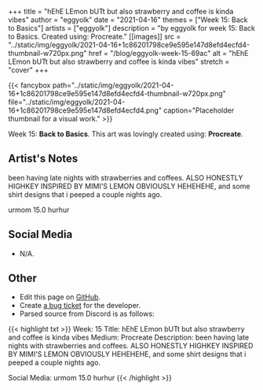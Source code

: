 +++
title =       "hEhE LEmon bUTt but also strawberry and coffee is kinda vibes"
author =      "eggyolk"
date =        "2021-04-16"
themes =      ["Week 15: Back to Basics"]
artists =     ["eggyolk"]
description = "by eggyolk for week 15: Back to Basics. Created using: Procreate."
[[images]]
              src = "../static/img/eggyolk/2021-04-16+1c86201798ce9e595e147d8efd4ecfd4-thumbnail-w720px.png"
              href = "/blog/eggyolk-week-15-69ac"
              alt = "hEhE LEmon bUTt but also strawberry and coffee is kinda vibes"
              stretch = "cover"
+++


{{< fancybox path="../static/img/eggyolk/2021-04-16+1c86201798ce9e595e147d8efd4ecfd4-thumbnail-w720px.png" file="../static/img/eggyolk/2021-04-16+1c86201798ce9e595e147d8efd4ecfd4.png" caption="Placeholder thumbnail for a visual work." >}}


Week 15: **Back to Basics**. This art was lovingly created using: **Procreate**.

## Artist's Notes

been having late nights with strawberries and coffees. ALSO HONESTLY HIGHKEY INSPIRED BY MIMI'S LEMON OBVIOUSLY HEHEHEHE, and some shirt designs that i peeped a couple nights ago.

urmom 15.0 hurhur

## Social Media

- N/A.

## Other

- Edit this page on [GitHub](https://github.com/teaminkling/web-refresh/edit/main/content/blog/eggyolk-week-15-69ac.md).
- Create [a bug ticket](https://github.com/teaminkling/web-refresh/issues/new?assignees=&labels=bug&template=problem-report.md&title=) for the developer.
- Parsed source from Discord is as follows:

{{< highlight txt >}}
Week: 15
Title: hEhE LEmon bUTt but also strawberry and coffee is kinda vibes 
Medium: Procreate
Description: been having late nights with strawberries and coffees. ALSO HONESTLY HIGHKEY INSPIRED BY MIMI'S LEMON OBVIOUSLY HEHEHEHE, and some shirt designs that i peeped a couple nights ago.

Social Media: urmom 15.0 hurhur
{{< /highlight >}}